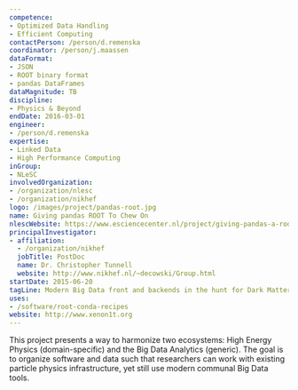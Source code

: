 ```yaml
---
competence:
- Optimized Data Handling
- Efficient Computing
contactPerson: /person/d.remenska
coordinator: /person/j.maassen
dataFormat:
- JSON
- ROOT binary format
- pandas DataFrames
dataMagnitude: TB
discipline:
- Physics & Beyond
endDate: 2016-03-01
engineer:
- /person/d.remenska
expertise:
- Linked Data
- High Performance Computing
inGroup:
- NLeSC
involvedOrganization:
- /organization/nlesc
- /organization/nikhef
logo: /images/project/pandas-root.jpg
name: Giving pandas ROOT To Chew On
nlescWebsite: https://www.esciencecenter.nl/project/giving-pandas-a-root-to-chew-on
principalInvestigator:
- affiliation:
  - /organization/nikhef
  jobTitle: PostDoc
  name: Dr. Christopher Tunnell
  website: http://www.nikhef.nl/~decowski/Group.html
startDate: 2015-06-20
tagLine: Modern Big Data front and backends in the hunt for Dark Matter.
uses:
- /software/root-conda-recipes
website: http://www.xenon1t.org
---
```

This project presents a way to harmonize two ecosystems: High Energy Physics (domain-specific) and the Big Data Analytics (generic). The goal is to organize software and data such that researchers can work with existing particle physics infrastructure, yet still use modern communal Big Data tools.
